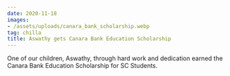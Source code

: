 ```yaml
---
date: 2020-11-18
images:
- /assets/uploads/canara_bank_scholarship.webp
tag: chilla
title: Aswathy gets Canara Bank Education Scholarship
---
```


One of our children, Aswathy, through hard work and dedication earned the
Canara Bank Education Scholarship for SC Students.